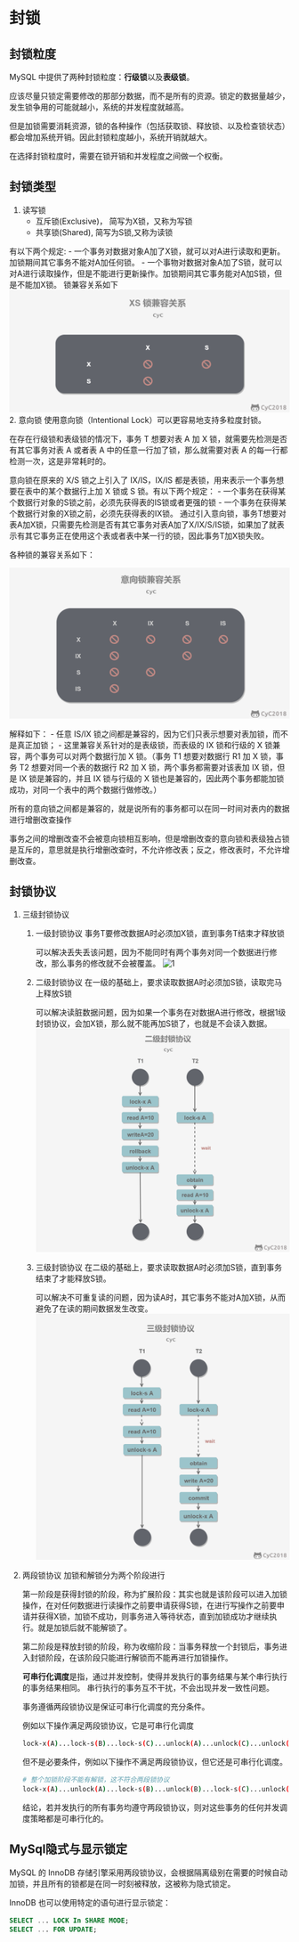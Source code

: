 # 封锁

## 封锁粒度

MySQL 中提供了两种封锁粒度：**行级锁**以及**表级锁**。

应该尽量只锁定需要修改的那部分数据，而不是所有的资源。锁定的数据量越少，发生锁争用的可能就越小，系统的并发程度就越高。

但是加锁需要消耗资源，锁的各种操作（包括获取锁、释放锁、以及检查锁状态）都会增加系统开销。因此封锁粒度越小，系统开销就越大。

在选择封锁粒度时，需要在锁开销和并发程度之间做一个权衡。


## 封锁类型

1. 读写锁
   - 互斥锁(Exclusive)， 简写为X锁，又称为写锁
   - 共享锁(Shared), 简写为S锁,又称为读锁
  
  有以下两个规定:
    - 一个事务对数据对象A加了X锁，就可以对A进行读取和更新。加锁期间其它事务不能对A加任何锁。
    - 一个事物对数据对象A加了S锁，就可以对A进行读取操作，但是不能进行更新操作。加锁期间其它事务能对A加S锁，但是不能加X锁。
  锁兼容关系如下
  ![sw-lock](/study/imgs/sw-lock.png)
2. 意向锁
  使用意向锁（Intentional Lock）可以更容易地支持多粒度封锁。

  在存在行级锁和表级锁的情况下，事务 T 想要对表 A 加 X 锁，就需要先检测是否有其它事务对表 A 或者表 A 中的任意一行加了锁，那么就需要对表 A 的每一行都检测一次，这是非常耗时的。

  意向锁在原来的 X/S 锁之上引入了 IX/IS，IX/IS 都是表锁，用来表示一个事务想要在表中的某个数据行上加 X 锁或 S 锁。有以下两个规定：
     - 一个事务在获得某个数据行对象的S锁之前，必须先获得表的IS锁或者更强的锁
     - 一个事务在获得某个数据行对象的X锁之前，必须先获得表的IX锁。
  通过引入意向锁，事务T想要对表A加X锁，只需要先检测是否有其它事务对表A加了X/IX/S/IS锁，如果加了就表示有其它事务正在使用这个表或者表中某一行的锁，因此事务T加X锁失败。

  各种锁的兼容关系如下：

  ![sw-yixiang](/study/imgs/sw-yixiang.png)


  解释如下：
      - 任意 IS/IX 锁之间都是兼容的，因为它们只表示想要对表加锁，而不是真正加锁；
      - 这里兼容关系针对的是表级锁，而表级的 IX 锁和行级的 X 锁兼容，两个事务可以对两个数据行加 X 锁。（事务 T1 想要对数据行 R1 加 X 锁，事务 T2 想要对同一个表的数据行 R2 加 X 锁，两个事务都需要对该表加 IX 锁，但是 IX 锁是兼容的，并且 IX 锁与行级的 X 锁也是兼容的，因此两个事务都能加锁成功，对同一个表中的两个数据行做修改。）

所有的意向锁之间都是兼容的，就是说所有的事务都可以在同一时间对表内的数据进行增删改查操作

事务之间的增删改查不会被意向锁相互影响，但是增删改查的意向锁和表级独占锁是互斥的，意思就是执行增删改查时，不允许修改表；反之，修改表时，不允许增删改查。
  

## 封锁协议

1. 三级封锁协议
   1. 一级封锁协议
      事务T要修改数据A时必须加X锁，直到事务T结束才释放锁

      可以解决丢失丢该问题，因为不能同时有两个事务对同一个数据进行修改，那么事务的修改就不会被覆盖。
      ![1](/study/imgs/sw-Level1.png)
   2. 二级封锁协议
      在一级的基础上，要求读取数据A时必须加S锁，读取完马上释放S锁
      
      可以解决读脏数据问题，因为如果一个事务在对数据A进行修改，根据1级封锁协议，会加X锁，那么就不能再加S锁了，也就是不会读入数据。
      ![2](/study/imgs/sw-Level2.png)
   3. 三级封锁协议
      在二级的基础上，要求读取数据A时必须加S锁，直到事务结束了才能释放S锁。

      可以解决不可重复读的问题，因为读A时，其它事务不能对A加X锁，从而避免了在读的期间数据发生改变。
      ![3](/study/imgs/sw-Level3.png)
2. 两段锁协议
   加锁和解锁分为两个阶段进行

   第一阶段是获得封锁的阶段，称为扩展阶段：其实也就是该阶段可以进入加锁操作，在对任何数据进行读操作之前要申请获得S锁，在进行写操作之前要申请并获得X锁，加锁不成功，则事务进入等待状态，直到加锁成功才继续执行。就是加锁后就不能解锁了。

   第二阶段是释放封锁的阶段，称为收缩阶段：当事务释放一个封锁后，事务进入封锁阶段，在该阶段只能进行解锁而不能再进行加锁操作。

   **可串行化调度**是指，通过并发控制，使得并发执行的事务结果与某个串行执行的事务结果相同。 串行执行的事务互不干扰，不会出现并发一致性问题。

   事务遵循两段锁协议是保证可串行化调度的充分条件。

   例如以下操作满足两段锁协议，它是可串行化调度

   ```sh
   lock-x(A)...lock-s(B)...lock-s(C)...unlock(A)...unlock(C)...unlock(B)
   ```

   但不是必要条件，例如以下操作不满足两段锁协议，但它还是可串行化调度。

   ```sh
   # 整个加锁阶段不能有解锁，这不符合两段锁协议
   lock-x(A)...unlock(A)...lock-s(B)...unlock(B)...lock-s(C)...unlock(C)
   ```

   结论，若并发执行的所有事务均遵守两段锁协议，则对这些事务的任何并发调度策略都是可串行化的。

## MySql隐式与显示锁定


MySQL 的 InnoDB 存储引擎采用两段锁协议，会根据隔离级别在需要的时候自动加锁，并且所有的锁都是在同一时刻被释放，这被称为隐式锁定。

InnoDB 也可以使用特定的语句进行显示锁定：

```sql
SELECT ... LOCK In SHARE MODE;
SELECT ... FOR UPDATE;
```